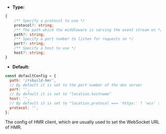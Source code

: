 - **Type:**

```ts
{
    /** Specify a protocol to use */
    protocol?: string;
    /** The path which the middleware is serving the event stream on */
    path?: string;
    /** Specify a port number to listen for requests on */
    port?: string;
    /** Specify a host to use */
    host?: string;
}
```

- **Default:**

```js
const defaultConfig = {
  path: '/rsbuild-hmr',
  // By default it is set to the port number of the dev server
  port: '',
  // By default it is set to "location.hostname"
  host: '',
  // By default it is set to "location.protocol === 'https:' ? 'wss' : 'ws'""
  protocol: '',
};
```

The config of HMR client, which are usually used to set the WebSocket URL of HMR.
